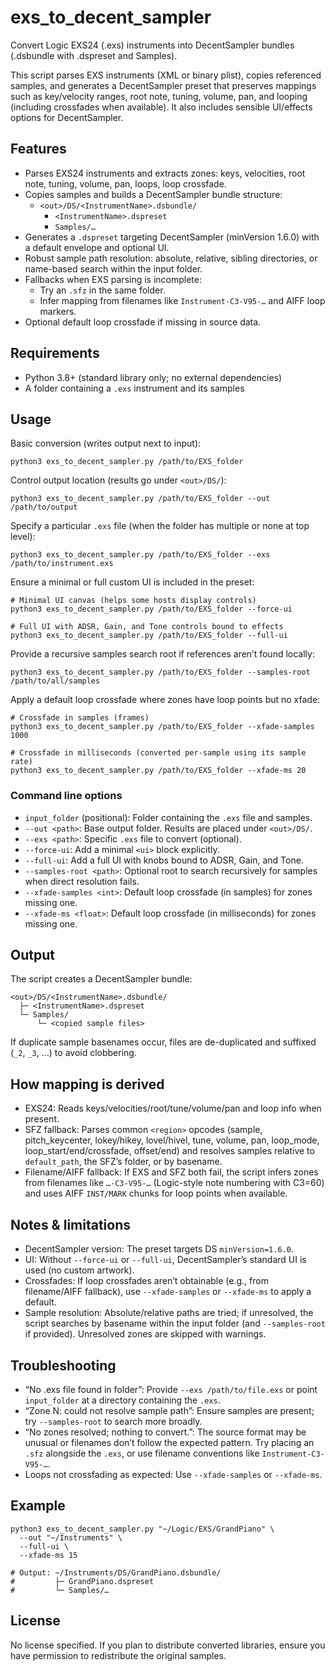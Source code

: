 # exs_to_decent_sampler

Convert Logic EXS24 (.exs) instruments into DecentSampler bundles (.dsbundle with .dspreset and Samples).

This script parses EXS instruments (XML or binary plist), copies referenced samples, and generates a DecentSampler preset that preserves mappings such as key/velocity ranges, root note, tuning, volume, pan, and looping (including crossfades when available). It also includes sensible UI/effects options for DecentSampler.

## Features

- Parses EXS24 instruments and extracts zones: keys, velocities, root note, tuning, volume, pan, loops, loop crossfade.
- Copies samples and builds a DecentSampler bundle structure:
  - `<out>/DS/<InstrumentName>.dsbundle/`
    - `<InstrumentName>.dspreset`
    - `Samples/…`
- Generates a `.dspreset` targeting DecentSampler (minVersion 1.6.0) with a default envelope and optional UI.
- Robust sample path resolution: absolute, relative, sibling directories, or name-based search within the input folder.
- Fallbacks when EXS parsing is incomplete:
  - Try an `.sfz` in the same folder.
  - Infer mapping from filenames like `Instrument-C3-V95-…` and AIFF loop markers.
- Optional default loop crossfade if missing in source data.

## Requirements

- Python 3.8+ (standard library only; no external dependencies)
- A folder containing a `.exs` instrument and its samples

## Usage

Basic conversion (writes output next to input):

```
python3 exs_to_decent_sampler.py /path/to/EXS_folder
```

Control output location (results go under `<out>/DS/`):

```
python3 exs_to_decent_sampler.py /path/to/EXS_folder --out /path/to/output
```

Specify a particular `.exs` file (when the folder has multiple or none at top level):

```
python3 exs_to_decent_sampler.py /path/to/EXS_folder --exs /path/to/instrument.exs
```

Ensure a minimal or full custom UI is included in the preset:

```
# Minimal UI canvas (helps some hosts display controls)
python3 exs_to_decent_sampler.py /path/to/EXS_folder --force-ui

# Full UI with ADSR, Gain, and Tone controls bound to effects
python3 exs_to_decent_sampler.py /path/to/EXS_folder --full-ui
```

Provide a recursive samples search root if references aren’t found locally:

```
python3 exs_to_decent_sampler.py /path/to/EXS_folder --samples-root /path/to/all/samples
```

Apply a default loop crossfade where zones have loop points but no xfade:

```
# Crossfade in samples (frames)
python3 exs_to_decent_sampler.py /path/to/EXS_folder --xfade-samples 1000

# Crossfade in milliseconds (converted per-sample using its sample rate)
python3 exs_to_decent_sampler.py /path/to/EXS_folder --xfade-ms 20
```

### Command line options

- `input_folder` (positional): Folder containing the `.exs` file and samples.
- `--out <path>`: Base output folder. Results are placed under `<out>/DS/`.
- `--exs <path>`: Specific `.exs` file to convert (optional).
- `--force-ui`: Add a minimal `<ui>` block explicitly.
- `--full-ui`: Add a full UI with knobs bound to ADSR, Gain, and Tone.
- `--samples-root <path>`: Optional root to search recursively for samples when direct resolution fails.
- `--xfade-samples <int>`: Default loop crossfade (in samples) for zones missing one.
- `--xfade-ms <float>`: Default loop crossfade (in milliseconds) for zones missing one.

## Output

The script creates a DecentSampler bundle:

```
<out>/DS/<InstrumentName>.dsbundle/
  ├─ <InstrumentName>.dspreset
  └─ Samples/
      └─ <copied sample files>
```

If duplicate sample basenames occur, files are de-duplicated and suffixed (`_2`, `_3`, …) to avoid clobbering.

## How mapping is derived

- EXS24: Reads keys/velocities/root/tune/volume/pan and loop info when present.
- SFZ fallback: Parses common `<region>` opcodes (sample, pitch_keycenter, lokey/hikey, lovel/hivel, tune, volume, pan, loop_mode, loop_start/end/crossfade, offset/end) and resolves samples relative to `default_path`, the SFZ’s folder, or by basename.
- Filename/AIFF fallback: If EXS and SFZ both fail, the script infers zones from filenames like `…-C3-V95-…` (Logic-style note numbering with C3=60) and uses AIFF `INST/MARK` chunks for loop points when available.

## Notes & limitations

- DecentSampler version: The preset targets DS `minVersion=1.6.0`.
- UI: Without `--force-ui` or `--full-ui`, DecentSampler’s standard UI is used (no custom artwork).
- Crossfades: If loop crossfades aren’t obtainable (e.g., from filename/AIFF fallback), use `--xfade-samples` or `--xfade-ms` to apply a default.
- Sample resolution: Absolute/relative paths are tried; if unresolved, the script searches by basename within the input folder (and `--samples-root` if provided). Unresolved zones are skipped with warnings.

## Troubleshooting

- “No .exs file found in folder”: Provide `--exs /path/to/file.exs` or point `input_folder` at a directory containing the `.exs`.
- “Zone N: could not resolve sample path”: Ensure samples are present; try `--samples-root` to search more broadly.
- “No zones resolved; nothing to convert.”: The source format may be unusual or filenames don’t follow the expected pattern. Try placing an `.sfz` alongside the `.exs`, or use filename conventions like `Instrument-C3-V95-…`.
- Loops not crossfading as expected: Use `--xfade-samples` or `--xfade-ms`.

## Example

```
python3 exs_to_decent_sampler.py "~/Logic/EXS/GrandPiano" \
  --out "~/Instruments" \
  --full-ui \
  --xfade-ms 15

# Output: ~/Instruments/DS/GrandPiano.dsbundle/
#         ├─ GrandPiano.dspreset
#         └─ Samples/…
```

## License

No license specified. If you plan to distribute converted libraries, ensure you have permission to redistribute the original samples.
